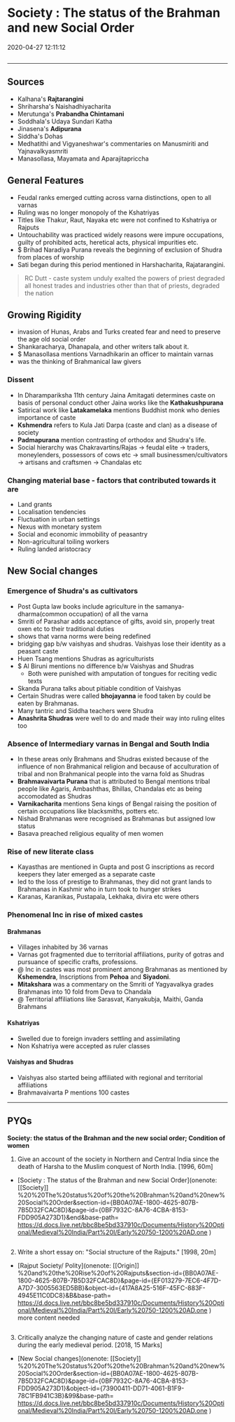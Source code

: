 # Society : The status of the Brahman and new Social Order
2020-04-27 12:11:12

```toc
```
---


## Sources
-   Kalhana's **Rajtarangini**
-   Shriharsha's Naishadhiyacharita
-   Merutunga's **Prabandha Chintamani**
-   Soddhala's Udaya Sundari Katha
-   Jinasena's **Adipurana**
-   Siddha's Dohas
-   Medhatithi and Vigyaneshwar's commentaries on Manusmiriti and Yajnavalkyasmriti
-   Manasollasa, Mayamata and Aparajitapriccha

## General Features
-   Feudal ranks emerged cutting across varna distinctions, open to all varnas
-   Ruling was no longer monopoly of the Kshatriyas
-   Titles like Thakur, Raut, Nayaka etc were not confined to Kshatriya or Rajputs
-   Untouchability was practiced widely reasons were impure occupations, guilty of prohibited acts, heretical acts, physical impurities etc.
- $  Brihad Naradiya Purana reveals the beginning of exclusion of Shudra from places of worship
-   Sati began during this period mentioned in Harshacharita, Rajatarangini.

>   RC Dutt - caste system unduly exalted the powers of priest degraded all honest trades and industries other than that of priests, degraded the nation

## Growing Rigidity
-   invasion of Hunas, Arabs and Turks created fear and need to preserve the age old social order
-   Shankaracharya, Dhanapala, and other writers talk about it.
- $    Manasollasa mentions Varnadhikarin an officer to maintain varnas
-   was the thinking of Brahmanical law givers


### Dissent
-   In Dharampariksha 11th century Jaina Amitagati determines caste on basis of personal conduct other Jaina works like the **Kathakushpurana**
-   Satirical work like **Latakamelaka** mentions Buddhist monk who denies importance of caste
-   **Kshmendra** refers to Kula Jati Darpa (caste and clan) as a disease of society
-   **Padmapurana** mention contrasting of orthodox and Shudra's life.
-   Social hierarchy was Chakravartins/Rajas -> feudal elite -> traders, moneylenders, possessors of cows etc -> small businessmen/cultivators -> artisans and craftsmen -> Chandalas etc

### Changing material base - factors that contributed towards it are
-   Land grants
-   Localisation tendencies
-   Fluctuation in urban settings
-   Nexus with monetary system
-   Social and economic immobility of peasantry
-   Non-agricultural toiling workers
-   Ruling landed aristocracy


## New Social changes

### Emergence of Shudra's as cultivators
-   Post Gupta law books include agriculture in the samanya-dharma(common occupation) of all the varna
-   Smriti of Parashar adds acceptance of gifts, avoid sin, properly treat oxen etc to their traditional duties
-   shows that varna norms were being redefined
-   bridging gap b/w vaishyas and shudras. Vaishyas lose their identity as a peasant caste
-   Huen Tsang mentions Shudras as agriculturists
- $    Al Biruni mentions no difference b/w Vaishyas and Shudras
	-   Both were punished with amputation of tongues for reciting vedic texts
-   Skanda Purana talks about pitiable condition of Vaishyas
-   Certain Shudras were called **bhojayanna** ie food taken by could be eaten by Brahmanas.
-   Many tantric and Siddha teachers were Shudra
-   **Anashrita Shudras** were well to do and made their way into ruling elites too

### Absence of Intermediary varnas in Bengal and South India
-   In these areas only Brahmans and Shudras existed because of the influence of non Brahmanical religion and because of acculturation of tribal and non Brahmanical people into the varna fold as Shudras
-   **Brahmavaivarta Purana** that is attributed to Bengal mentions tribal people like Agaris, Ambashthas, Bhillas, Chandalas etc as being accomodated as Shudras
-   **Varnikacharita** mentions Sena kings of Bengal raising the position of certain occupations like blacksmiths, potters etc.
-   Nishad Brahmanas were recognised as Brahmanas but assigned low status
-   Basava preached religious equality of men women

### Rise of new literate class
-   Kayasthas are mentioned in Gupta and post G inscriptions as record keepers they later emerged as a separate caste
-   led to the loss of prestige to Brahmanas, they did not grant lands to Brahmanas in Kashmir who in turn took to hunger strikes
-   Karanas, Karanikas, Pustapala, Lekhaka, divira etc were others

### Phenomenal Inc in rise of mixed castes
####    Brahmanas
-   Villages inhabited by 36 varnas
-   Varnas got fragmented due to territorial affiliations, purity of gotras and pursuance of specific crafts, professions.
- @  Inc in castes was most prominent among Brahmanas as mentioned by **Kshemendra**, Inscriptions from **Pehoa** and **Siyadoni**.
-   **Mitakshara** was a commentary on the Smriti of Yagyavalkya grades Brahmanas into 10 fold from Deva to Chandala
- @  Territorial affiliations like Sarasvat, Kanyakubja, Maithi, Ganda Brahmans

#### Kshatriyas
-   Swelled due to foreign invaders settling and assimilating
-   Non Kshatriya were accepted as ruler classes

#### Vaishyas and Shudras
-   Vaishyas also started being affiliated with regional and territorial affiliations
-   Brahmavaivarta P mentions 100 castes

--- 

## PYQs




**Society: the status of the Brahman and the new social order; Condition of women**




1. Give an account of the society in Northern and Central India since the death of Harsha to the Muslim conquest of North India. [1996, 60m]
-   [Society : The status of the Brahman and new Social Order](onenote: [[Society]] %20%20The%20status%20of%20the%20Brahman%20and%20new%20Social%20Order&section-id={BB0A07AE-1800-4625-807B-7B5D32FCAC8D}&page-id={0BF7932C-8A76-4CBA-8153-FDD905A273D1}&end&base-path= https://d.docs.live.net/bbc8be5bd337910c/Documents/History%20Optional/Medieval%20India/Part%20I/Early%20750-1200%20AD.one )



```ad-Answer

```


2. Write a short essay on: "Social structure of the Rajputs." [1998, 20m]
-   [Rajput Society/ Polity](onenote: [[Origin]] %20and%20the%20Rise%20of%20Rajputs&section-id={BB0A07AE-1800-4625-807B-7B5D32FCAC8D}&page-id={EF013279-7EC6-4F7D-A7D7-3005563ED5BB}&object-id={417A8A25-516F-45FC-883F-4945E11C0DC8}&B&base-path= https://d.docs.live.net/bbc8be5bd337910c/Documents/History%20Optional/Medieval%20India/Part%20I/Early%20750-1200%20AD.one ) more content needed


```ad-Answer

```

3. Critically analyze the changing nature of caste and gender relations during the early medieval period. [2018, 15 Marks]
-   [New Social changes](onenote: [[Society]] %20%20The%20status%20of%20the%20Brahman%20and%20new%20Social%20Order&section-id={BB0A07AE-1800-4625-807B-7B5D32FCAC8D}&page-id={0BF7932C-8A76-4CBA-8153-FDD905A273D1}&object-id={73900411-DD71-4061-B1F9-78C1FB941C3B}&99&base-path= https://d.docs.live.net/bbc8be5bd337910c/Documents/History%20Optional/Medieval%20India/Part%20I/Early%20750-1200%20AD.one )

```ad-Answer

```


